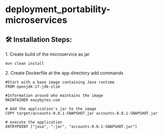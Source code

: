 # deployment_portability-microservices

<h2>🛠️ Installation Steps:</h2>

<p>1. Create build of the microservice as jar</p>

```
mvn clean install 
```

<p>2. Create Dockerfile at the app directory add commands</p>

```
#Start with a base image containing Java runtime
FROM openjdk:17-jdk-slim

#Information around who maintains the image
MAINTAINER eazybytes.com

# Add the application's jar to the image
COPY target/accounts-0.0.1-SNAPSHOT.jar accounts-0.0.1-SNAPSHOT.jar

# execute the application
ENTRYPOINT ["java", "-jar", "accounts-0.0.1-SNAPSHOT.jar"]
```
